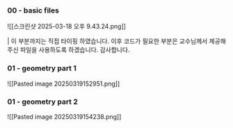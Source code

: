 ### 00 - basic files
![[스크린샷 2025-03-18 오후 9.43.24.png]]

| 이 부분까지는 직접 타이핑 하였습니다. 이후 코드가 필요한 부분은 교수님께서 제공해주신 파일을 사용하도록 하겠습니다. 감사합니다.

### 01 - geometry part 1

![[Pasted image 20250319152951.png]]

### 01 - geometry part 2
![[Pasted image 20250319154238.png]]